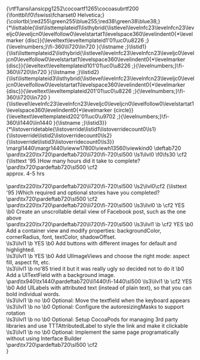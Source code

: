 {\rtf1\ansi\ansicpg1252\cocoartf1265\cocoasubrtf200
{\fonttbl\f0\fswiss\fcharset0 Helvetica;}
{\colortbl;\red255\green255\blue255;\red38\green38\blue38;}
{\*\listtable{\list\listtemplateid1\listhybrid{\listlevel\levelnfc23\levelnfcn23\leveljc0\leveljcn0\levelfollow0\levelstartat1\levelspace360\levelindent0{\*\levelmarker \{disc\}}{\leveltext\leveltemplateid1\'01\uc0\u8226 ;}{\levelnumbers;}\fi-360\li720\lin720 }{\listname ;}\listid1}
{\list\listtemplateid2\listhybrid{\listlevel\levelnfc23\levelnfcn23\leveljc0\leveljcn0\levelfollow0\levelstartat1\levelspace360\levelindent0{\*\levelmarker \{disc\}}{\leveltext\leveltemplateid101\'01\uc0\u8226 ;}{\levelnumbers;}\fi-360\li720\lin720 }{\listname ;}\listid2}
{\list\listtemplateid3\listhybrid{\listlevel\levelnfc23\levelnfcn23\leveljc0\leveljcn0\levelfollow0\levelstartat1\levelspace360\levelindent0{\*\levelmarker \{disc\}}{\leveltext\leveltemplateid201\'01\uc0\u8226 ;}{\levelnumbers;}\fi-360\li720\lin720 }{\listlevel\levelnfc23\levelnfcn23\leveljc0\leveljcn0\levelfollow0\levelstartat1\levelspace360\levelindent0{\*\levelmarker \{circle\}}{\leveltext\leveltemplateid202\'01\uc0\u9702 ;}{\levelnumbers;}\fi-360\li1440\lin1440 }{\listname ;}\listid3}}
{\*\listoverridetable{\listoverride\listid1\listoverridecount0\ls1}{\listoverride\listid2\listoverridecount0\ls2}{\listoverride\listid3\listoverridecount0\ls3}}
\margl1440\margr1440\vieww17800\viewh13560\viewkind0
\deftab720
\pard\tx220\tx720\pardeftab720\li720\fi-720\sl500
\ls1\ilvl0
\f0\fs30 \cf2 {\listtext	\'95	}How many hours did it take to complete?\
\pard\tx720\pardeftab720\sl500
\cf2 \
approx. 4-5 hrs\
\
\pard\tx220\tx720\pardeftab720\li720\fi-720\sl500
\ls2\ilvl0\cf2 {\listtext	\'95	}Which required and optional stories have you completed?\
\pard\tx720\pardeftab720\sl500
\cf2 \
\pard\tx220\tx720\pardeftab720\li720\fi-720\sl500
\ls3\ilvl0
\b \cf2 YES
\b0 	Create an unscrollable detail view of Facebook post, such as the one above\
\pard\tx220\tx720\pardeftab720\li720\fi-720\sl500
\ls3\ilvl1
\b \cf2 YES
\b0  Add a container view and modify properties: backgroundColor, cornerRadius, font, textColor, shadowOffset.\
\ls3\ilvl1
\b YES
\b0  Add buttons with different images for default and highlighted.\
\ls3\ilvl1
\b YES
\b0  Add UIImageViews and choose the right mode: aspect fill, aspect fit, etc.\
\ls3\ilvl1
\b no\'85 tried it but it was really ugly so decided not to do it 
\b0 Add a UITextField with a background image.\
\pard\tx940\tx1440\pardeftab720\li1440\fi-1440\sl500
\ls3\ilvl1
\b \cf2 YES 
\b0 Add UILabels with attributed text (instead of plain text), so that you can bold individual words.\
\ls3\ilvl1
\b no
\b0  Optional: Move the textfield when the keyboard appears\
\ls3\ilvl1
\b no
\b0  Optional: Configure the autoresizingMasks to support rotation\
\ls3\ilvl1
\b no
\b0  Optional: Setup CocoaPods for managing 3rd party libraries and use TTTAttributedLabel to style the link and make it clickable\
\ls3\ilvl1
\b no
\b0  Optional: Implement the same page programatically without using Interface Builder\
\pard\tx720\pardeftab720\sl500
\cf2 \
}
